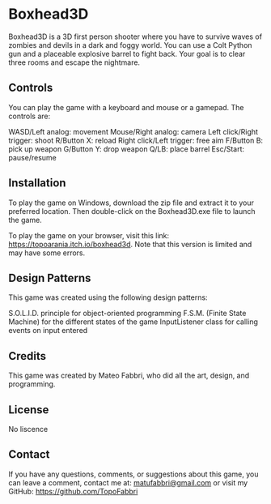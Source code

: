 # Boxhead3D
Boxhead3D is a 3D first person shooter where you have to survive waves of zombies and devils in a dark and foggy world. You can use a Colt Python gun and a placeable explosive barrel to fight back. Your goal is to clear three rooms and escape the nightmare.

## Controls
You can play the game with a keyboard and mouse or a gamepad. The controls are:

WASD/Left analog: movement
Mouse/Right analog: camera
Left click/Right trigger: shoot
R/Button X: reload
Right click/Left trigger: free aim
F/Button B: pick up weapon
G/Button Y: drop weapon
Q/LB: place barrel
Esc/Start: pause/resume

## Installation
To play the game on Windows, download the zip file and extract it to your preferred location. Then double-click on the Boxhead3D.exe file to launch the game.

To play the game on your browser, visit this link: https://topoarania.itch.io/boxhead3d. Note that this version is limited and may have some errors.

## Design Patterns
This game was created using the following design patterns:

S.O.L.I.D. principle for object-oriented programming
F.S.M. (Finite State Machine) for the different states of the game
InputListener class for calling events on input entered

## Credits
This game was created by Mateo Fabbri, who did all the art, design, and programming.

## License
No liscence

## Contact
If you have any questions, comments, or suggestions about this game, you can leave a comment, contact me at: matufabbri@gmail.com or visit my GitHub: https://github.com/TopoFabbri